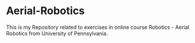 # Aerial-Robotics
This is my Repository related to exercises in online course Robotics - Aerial Robotics from University of Pennsylvania.
